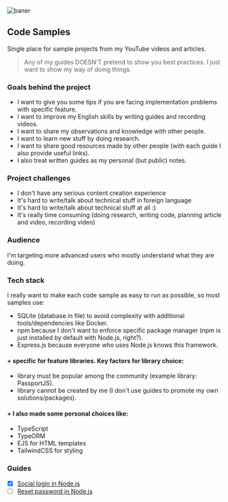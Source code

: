 ![baner](https://user-images.githubusercontent.com/43048524/220498069-911a0665-9255-4670-b70a-c366b2dea31d.png)

## Code Samples
Single place for sample projects from my YouTube videos and articles.

> Any of my guides DOESN'T pretend to show you best practices. I just want to show my way of doing things.

### Goals behind the project
- I want to give you some tips if you are facing implementation problems with specific feature.
- I want to improve my English skills by writing guides and recording videos.
- I want to share my observations and knowledge with other people.
- I want to learn new stuff by doing research.
- I want to share good resources made by other people (with each guide I also provide useful links).
- I also treat written guides as my personal (but public) notes.

### Project challenges
- I don't have any serious content creation experience
- It's hard to write/talk about technical stuff in foreign language
- It's hard to write/talk about technical stuff at all :)
- It's really time consuming (doing research,  writing code, planning article and video, recording video)

### Audience
I'm targeting more advanced users who mostly understand what they are doing.

### Tech stack
I really want to make each code sample as easy to run as possible, so most samples use:
- SQLite (database in file) to avoid complexity with additional tools/dependencies like Docker.
- npm because I don't want to enforce specific package manager (npm is just installed by default with Node.js, right?).
- Express.js because everyone who uses Node.js knows this framework.

#### + specific for feature libraries. Key factors for library choice:
- library must be popular among the community (example library: PassportJS).
- library cannot be created by me (I don't use guides to promote my own solutions/packages).

#### + I also made some personal choices like:
- TypeScript
- TypeORM
- EJS for HTML templates
- TailwindCSS for styling

### Guides
- [x] [Social login in Node.js](https://github.com/michaldziuba03/code-samples/tree/main/social-login)
- [ ] [Reset password in Node.js]()
